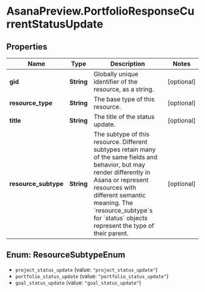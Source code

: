 # AsanaPreview.PortfolioResponseCurrentStatusUpdate

## Properties
Name | Type | Description | Notes
------------ | ------------- | ------------- | -------------
**gid** | **String** | Globally unique identifier of the resource, as a string. | [optional] 
**resource_type** | **String** | The base type of this resource. | [optional] 
**title** | **String** | The title of the status update. | [optional] 
**resource_subtype** | **String** | The subtype of this resource. Different subtypes retain many of the same fields and behavior, but may render differently in Asana or represent resources with different semantic meaning. The &#x60;resource_subtype&#x60;s for &#x60;status&#x60; objects represent the type of their parent. | [optional] 

<a name="ResourceSubtypeEnum"></a>
## Enum: ResourceSubtypeEnum

* `project_status_update` (value: `"project_status_update"`)
* `portfolio_status_update` (value: `"portfolio_status_update"`)
* `goal_status_update` (value: `"goal_status_update"`)

